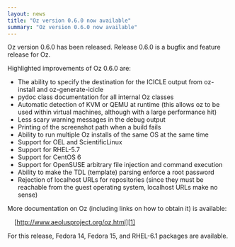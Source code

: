 ```yaml
---
layout: news
title: "Oz version 0.6.0 now available"
summary: "Oz version 0.6.0 now available"
---
```

Oz version 0.6.0 has been released. Release 0.6.0 is a bugfix and feature
release for Oz.

Highlighted improvements of Oz 0.6.0 are:

* The ability to specify the destination for the ICICLE output from oz-install
  and oz-generate-icicle
* pydoc class documentation for all internal Oz classes
* Automatic detection of KVM or QEMU at runtime (this allows oz to be used
  within virtual machines, although with a large performance hit)
* Less scary warning messages in the debug output
* Printing of the screenshot path when a build fails
* Ability to run multiple Oz installs of the same OS at the same time
* Support for OEL and ScientificLinux
* Support for RHEL-5.7
* Support for CentOS 6
* Support for OpenSUSE arbitrary file injection and command execution
* Ability to make the TDL (template) parsing enforce a root password
* Rejection of localhost URLs for repositories (since they must be reachable
  from the guest operating system, localhost URLs make no sense)

More documentation on Oz (including links on how to obtain it) is available:

&nbsp;&nbsp;&nbsp;&nbsp;[http://www.aeolusproject.org/oz.html][1]

For this release, Fedora 14, Fedora 15, and RHEL-6.1 packages are available.

 [1]: oz.html "Oz Main Page"
